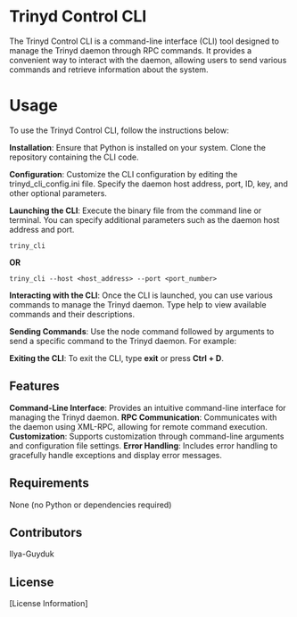 # Trinyd Control CLI
The Trinyd Control CLI is a command-line interface (CLI) tool designed to manage the Trinyd daemon through RPC commands. It provides a convenient way to interact with the daemon, allowing users to send various commands and retrieve information about the system.

# Usage
To use the Trinyd Control CLI, follow the instructions below:

**Installation**: Ensure that Python is installed on your system. Clone the repository containing the CLI code.

**Configuration**: Customize the CLI configuration by editing the trinyd_cli_config.ini file. Specify the daemon host address, port, ID, key, and other optional parameters.

**Launching the CLI**: Execute the binary file from the command line or terminal. You can specify additional parameters such as the daemon host address and port.

```
triny_cli
```
**OR**
```
triny_cli --host <host_address> --port <port_number>
```
**Interacting with the CLI**: Once the CLI is launched, you can use various commands to manage the Trinyd daemon. Type help to view available commands and their descriptions.

**Sending Commands**: Use the node command followed by arguments to send a specific command to the Trinyd daemon. For example:

**Exiting the CLI**: To exit the CLI, type **exit** or press **Ctrl + D**.

## Features

**Command-Line Interface**: Provides an intuitive command-line interface for managing the Trinyd daemon.
**RPC Communication**: Communicates with the daemon using XML-RPC, allowing for remote command execution.
**Customization**: Supports customization through command-line arguments and configuration file settings.
**Error Handling**: Includes error handling to gracefully handle exceptions and display error messages.
## Requirements
None (no Python or dependencies required)
## Contributors
Ilya-Guyduk
## License
[License Information]

